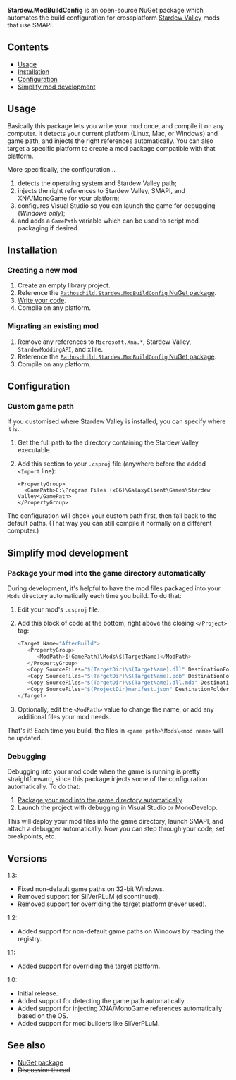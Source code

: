 ﻿**Stardew.ModBuildConfig** is an open-source NuGet package which automates the build configuration
for crossplatform [Stardew Valley](http://stardewvalley.net/) mods that use SMAPI.

## Contents
* [Usage](#usage)
* [Installation](#installation)
* [Configuration](#configuration)
* [Simplify mod development](#simplify-mod-development)

## Usage
Basically this package lets you write your mod once, and compile it on any computer. It detects
your current platform (Linux, Mac, or Windows) and game path, and injects the right references
automatically. You can also target a specific platform to create a mod package compatible with that
platform.

More specifically, the configuration...

1. detects the operating system and Stardew Valley path;
2. injects the right references to Stardew Valley, SMAPI, and XNA/MonoGame for your platform;
3. configures Visual Studio so you can launch the game for debugging (_Windows only_);
4. and adds a `GamePath` variable which can be used to script mod packaging if desired.

## Installation
### Creating a new mod
1. Create an empty library project.
2. Reference the [`Pathoschild.Stardew.ModBuildConfig` NuGet package](https://www.nuget.org/packages/Pathoschild.Stardew.ModBuildConfig).
3. [Write your code](http://canimod.com/guides/creating-a-smapi-mod).
4. Compile on any platform.

### Migrating an existing mod
1. Remove any references to `Microsoft.Xna.*`, Stardew Valley, `StardewModdingAPI`, and xTile.
2. Reference the [`Pathoschild.Stardew.ModBuildConfig` NuGet package](https://www.nuget.org/packages/Pathoschild.Stardew.ModBuildConfig).
3. Compile on any platform.

## Configuration
### Custom game path
If you customised where Stardew Valley is installed, you can specify where it is.

1. Get the full path to the directory containing the Stardew Valley executable.
2. Add this section to your `.csproj` file (anywhere before the added `<Import` line):
   
   ```
   <PropertyGroup>
     <GamePath>C:\Program Files (x86)\GalaxyClient\Games\Stardew Valley</GamePath>
   </PropertyGroup>
   ```

The configuration will check your custom path first, then fall back to the default paths. (That way
you can still compile it normally on a different computer.)

## Simplify mod development
### Package your mod into the game directory automatically
During development, it's helpful to have the mod files packaged into your `Mods` directory automatically each time you build. To do that:

1. Edit your mod's `.csproj` file.
2. Add this block of code at the bottom, right above the closing `</Project>` tag:

   ```cs
   <Target Name="AfterBuild">
      <PropertyGroup>
         <ModPath>$(GamePath)\Mods\$(TargetName)</ModPath>
      </PropertyGroup>
      <Copy SourceFiles="$(TargetDir)\$(TargetName).dll" DestinationFolder="$(ModPath)" />
      <Copy SourceFiles="$(TargetDir)\$(TargetName).pdb" DestinationFolder="$(ModPath)" Condition="Exists('$(TargetDir)\$(TargetName).pdb')" />
      <Copy SourceFiles="$(TargetDir)\$(TargetName).dll.mdb" DestinationFolder="$(ModPath)" Condition="Exists('$(TargetDir)\$(TargetName).dll.mdb')" />
      <Copy SourceFiles="$(ProjectDir)manifest.json" DestinationFolder="$(ModPath)" />
   </Target>
   ```
3. Optionally, edit the `<ModPath>` value to change the name, or add any additional files your mod needs.

That's it! Each time you build, the files in `<game path>\Mods\<mod name>` will be updated.

### Debugging
Debugging into your mod code when the game is running is pretty straightforward, since this package injects some of the configuration automatically. To do that:

1. [Package your mod into the game directory automatically](#package-your-mod-into-the-game-directory-automatically).
2. Launch the project with debugging in Visual Studio or MonoDevelop.

This will deploy your mod files into the game directory, launch SMAPI, and attach a debugger automatically. Now you can step through your code, set breakpoints, etc.

## Versions
1.3:
* Fixed non-default game paths on 32-bit Windows.
* Removed support for SilVerPLuM (discontinued).
* Removed support for overriding the target platform (never used).

1.2:
* Added support for non-default game paths on Windows by reading the registry.

1.1:
* Added support for overriding the target platform.

1.0:
* Initial release.
* Added support for detecting the game path automatically.
* Added support for injecting XNA/MonoGame references automatically based on the OS.
* Added support for mod builders like SilVerPLuM.

## See also
* [NuGet package](https://www.nuget.org/packages/Pathoschild.Stardew.ModBuildConfig)
* <s>Discussion thread</s>
